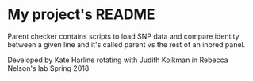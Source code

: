 # My project's README

Parent checker contains scripts to load SNP data and compare identity between a given line and it's called parent vs the rest of an inbred panel.



Developed by Kate Harline rotating with Judith Kolkman in Rebecca Nelson's lab Spring 2018